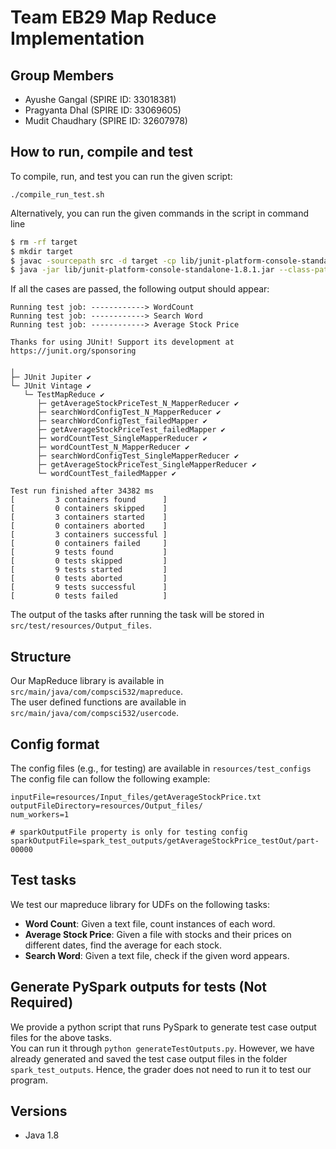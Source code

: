 # Team EB29 Map Reduce Implementation

## Group Members
* Ayushe Gangal (SPIRE ID: 33018381)
* Pragyanta Dhal (SPIRE ID: 33069605)
* Mudit Chaudhary (SPIRE ID: 32607978)

## How to run, compile and test

To compile, run, and test you can run the given script:
```
./compile_run_test.sh
```
Alternatively, you can run the given commands in the script in command line
```bash
$ rm -rf target
$ mkdir target
$ javac -sourcepath src -d target -cp lib/junit-platform-console-standalone-1.8.1.jar:. src/main/java/**/**/**/*.java src/test/java/*.java
$ java -jar lib/junit-platform-console-standalone-1.8.1.jar --class-path target --scan-class-path
```  
If all the cases are passed, the following output should appear:
```
Running test job: ------------> WordCount
Running test job: ------------> Search Word
Running test job: ------------> Average Stock Price

Thanks for using JUnit! Support its development at https://junit.org/sponsoring

╷
├─ JUnit Jupiter ✔
└─ JUnit Vintage ✔
   └─ TestMapReduce ✔
      ├─ getAverageStockPriceTest_N_MapperReducer ✔
      ├─ searchWordConfigTest_N_MapperReducer ✔
      ├─ searchWordConfigTest_failedMapper ✔
      ├─ getAverageStockPriceTest_failedMapper ✔
      ├─ wordCountTest_SingleMapperReducer ✔
      ├─ wordCountTest_N_MapperReducer ✔
      ├─ searchWordConfigTest_SingleMapperReducer ✔
      ├─ getAverageStockPriceTest_SingleMapperReducer ✔
      └─ wordCountTest_failedMapper ✔

Test run finished after 34382 ms
[         3 containers found      ]
[         0 containers skipped    ]
[         3 containers started    ]
[         0 containers aborted    ]
[         3 containers successful ]
[         0 containers failed     ]
[         9 tests found           ]
[         0 tests skipped         ]
[         9 tests started         ]
[         0 tests aborted         ]
[         9 tests successful      ]
[         0 tests failed          ]

```

The output of the tasks after running the task will be stored in `src/test/resources/Output_files`.  

## Structure
Our MapReduce library is available in `src/main/java/com/compsci532/mapreduce`.  
The user defined functions are available in `src/main/java/com/compsci532/usercode`.

## Config format
The config files (e.g., for testing) are available in `resources/test_configs`
The config file can follow the following example:  
```properties
inputFile=resources/Input_files/getAverageStockPrice.txt
outputFileDirectory=resources/Output_files/
num_workers=1

# sparkOutputFile property is only for testing config
sparkOutputFile=spark_test_outputs/getAverageStockPrice_testOut/part-00000
```

## Test tasks
We test our mapreduce library for UDFs on the following tasks:
* __Word Count__: Given a text file, count instances of each word.
* __Average Stock Price__: Given a file with stocks and their prices on different dates, find the average for each stock.
* __Search Word__: Given a text file, check if the given word appears.

## Generate PySpark outputs for tests \(Not Required\)
We provide a python script that runs PySpark to generate test case output files for the above tasks.   
You can run it through `python generateTestOutputs.py`. However, we have already generated and saved the test case output files in the folder `spark_test_outputs`. Hence, the grader does not need to run it to test our program.

## Versions
* Java 1.8
